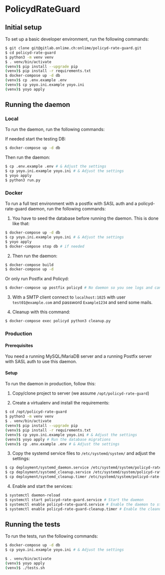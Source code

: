 # PolicydRateGuard

## Initial setup

To set up a basic developer environment, run the following commands:

```bash
$ git clone git@gitlab.onlime.ch:onlime/policyd-rate-guard.git
$ cd policyd-rate-guard
$ python3 -m venv venv
$ . venv/bin/activate
(venv)$ pip install --upgrade pip
(venv)$ pip install -r requirements.txt
$ docker-compose up -d db
(venv)$ cp .env.example .env
(venv)$ cp yoyo.ini.example yoyo.ini
(venv)$ yoyo apply
```

## Running the daemon

### Local

To run the daemon, run the following commands:

If needed start the testing DB:

```bash
$ docker-compose up -d db
```

Then run the daemon:

```bash
$ cp .env.example .env # & Adjust the settings
$ cp yoyo.ini.example yoyo.ini # & Adjust the settings
$ yoyo apply
$ python3 run.py
```

### Docker

To run a full test environment with a postfix with SASL auth and a policyd-rate-guard daemon, run the following commands:

1. You have to seed the database before running the daemon. This is done like that:

```bash
$ docker-compose up -d db
$ cp yoyo.ini.example yoyo.ini # & Adjust the settings
$ yoyo apply
$ docker-compose stop db # if needed
```

2. Then run the daemon:

```bash
$ docker-compose build
$ docker-compose up -d
```

Or only run Postfix and Policyd:

```bash
$ docker-compose up postfix policyd # No daemon so you see logs and can stop it with CTRL+C
```

3. With a SMTP client connect to `localhost:1025` with user `test01@example.com` and password `Example1234` and send some mails.

4. Cleanup with this command:

```bash
$ docker-compose exec policyd python3 cleanup.py
```

### Production

#### Prerequisites

You need a running MySQL/MariaDB server and a running Postfix server with SASL auth to use this daemon.

#### Setup

To run the daemon in production, follow this:

1. Copy/clone project to server (we assume `/opt/policyd-rate-guard`)

2. Create a virtualenv and install the requirements:

```bash
$ cd /opt/policyd-rate-guard
$ python3 -m venv venv
$ . venv/bin/activate
(venv)$ pip install --upgrade pip
(venv)$ pip install -r requirements.txt
(venv)$ cp yoyo.ini.example yoyo.ini # & Adjust the settings
(venv)$ yoyo apply # Run the database migrations
(venv)$ cp .env.example .env # & Adjust the settings
```

3. Copy the systemd service files to `/etc/systemd/system/` and adjust the settings:

```bash
$ cp deployment/systemd_daemon.service /etc/systemd/system/policyd-rate-guard.service # & Adjust the settings
$ cp deployment/systemd_cleanup.service /etc/systemd/system/policyd-rate-guard-cleanup.service # & Adjust the settings
$ cp deployment/systemd_cleanup.timer /etc/systemd/system/policyd-rate-guard-cleanup.timer # & Adjust the settings
```

4. Enable and start the services:

```bash
$ systemctl daemon-reload
$ systemctl start policyd-rate-guard.service # Start the daemon
$ systemctl enable policyd-rate-guard.service # Enable the daemon to start on boot
$ systemctl enable policyd-rate-guard-cleanup.timer # Enable the cleanup timer
```

## Running the tests

To run the tests, run the following commands:

```bash
$ docker-compose up -d db
$ cp yoyo.ini.example yoyo.ini # & Adjust the settings

$ . venv/bin/activate
(venv)$ yoyo apply
(venv)$ ./tests.sh
```
